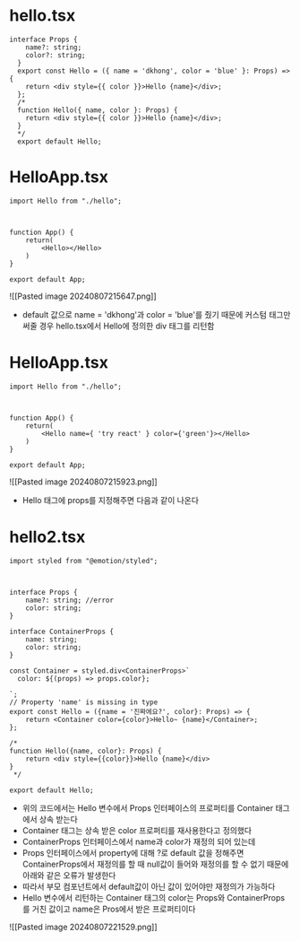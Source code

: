 # hello.tsx
```tsx
interface Props {
    name?: string;
    color?: string;
  }
  export const Hello = ({ name = 'dkhong', color = 'blue' }: Props) => {
    return <div style={{ color }}>Hello {name}</div>;
  };
  /*
  function Hello({ name, color }: Props) {
    return <div style={{ color }}>Hello {name}</div>;
  }
  */
  export default Hello;
```

# HelloApp.tsx
```tsx
import Hello from "./hello";



function App() {
    return(
        <Hello></Hello>
    )
}
  
export default App;
```
![[Pasted image 20240807215647.png]]

- default 값으로 name = 'dkhong'과  color = 'blue'를 줬기 때문에 커스텀 태그만 써줄 경우 hello.tsx에서 Hello에 정의한 div 태그를 리턴함

# HelloApp.tsx
```tsx
import Hello from "./hello";



function App() {
    return(
        <Hello name={ 'try react' } color={'green'}></Hello>
    )
}
  
export default App;
```

![[Pasted image 20240807215923.png]]

- Hello 태그에 props를 지정해주면 다음과 같이 나온다


# hello2.tsx
```tsx
import styled from "@emotion/styled";

  

interface Props {
    name?: string; //error
    color: string;
}

interface ContainerProps {
	name: string;
    color: string;
}
  
const Container = styled.div<ContainerProps>`
  color: ${(props) => props.color};

`;
// Property 'name' is missing in type
export const Hello = ({name = '진짜에요?', color}: Props) => {
    return <Container color={color}>Hello~ {name}</Container>;
};

/*
function Hello({name, color}: Props) {
    return <div style={{color}}>Hello {name}</div>
}
 */

export default Hello;
```

- 위의 코드에서는 Hello 변수에서 Props 인터페이스의 프로퍼티를 Container 태그에서 상속 받는다
- Container 태그는 상속 받은 color 프로퍼티를 재사용한다고 정의했다
- ContainerProps 인터페이스에서 name과 color가 재정의 되어 있는데
- Props 인터페이스에서 property에 대해 ?로 default 값을 정해주면 ContainerProps에서 재정의를 할 때 null값이 들어와 재정의를 할 수 없기 때문에 아래와 같은 오류가 발생한다
- 따라서 부모 컴포넌트에서 default값이 아닌 값이 있어야만 재정의가 가능하다
- Hello 변수에서 리턴하는 Container 태그의 color는 Props와 ContainerProps를 거친 값이고 name은 Pros에서 받은 프로퍼티이다



![[Pasted image 20240807221529.png]]